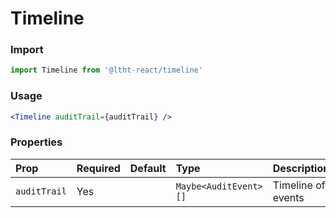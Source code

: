 # Timeline

### Import

```js
import Timeline from '@ltht-react/timeline'
```

### Usage

```jsx
<Timeline auditTrail={auditTrail} />
```

### Properties

| Prop         | Required | Default | Type                  | Description        |
| :----------- | :------- | :------ | :-------------------- | :----------------- |
| `auditTrail` | Yes      |         | `Maybe<AuditEvent>[]` | Timeline of events |
